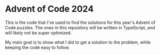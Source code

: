 # Advent of Code 2024

This is the code that I've used to find the solutions for this year's Advent of Code puzzles. The ones in this repository will be written in TypeScript, and will likely not be super optimized.

My main goal is to show what I did to get a solution to the problem, while keeping the code easy to follow.
